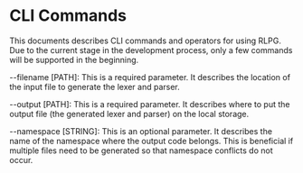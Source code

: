 # CLI Commands

This documents describes CLI commands and operators for using RLPG.
Due to the current stage in the development process, only a few
commands will be supported in the beginning.

--filename [PATH]:
This is a required parameter.
It describes the location of the input file to generate the lexer and parser.

--output [PATH]:
This is a required parameter.
It describes where to put the output file (the generated lexer and parser) on the local storage.

--namespace [STRING]:
This is an optional parameter.
It describes the name of the namespace where the output code belongs.
This is beneficial if multiple files need to be generated so that namespace conflicts do not occur.
